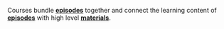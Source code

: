 Courses bundle [__episodes__](https://github.com/mehimself/onlineCourses_content/blob/master/episodes/README.md) together and connect the learning content of [__episodes__](https://github.com/mehimself/onlineCourses_content/blob/master/episodes/README.md) with high level [__materials__](https://github.com/mehimself/onlineCourses_content/blob/master/material/README.md). 
